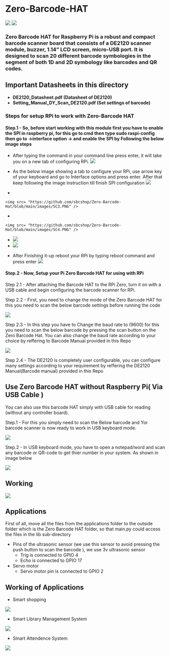 # Zero-Barcode-HAT

<img src= "https://github.com/sbcshop/Zero-Barcode-Hat/blob/main/images/img2.JPG" />
<img src= "https://github.com/sbcshop/Zero-Barcode-Hat/blob/main/images/img1.JPG" />

### Zero Barcode HAT for Raspberry Pi is a robust and compact barcode scanner board that consists of a DE2120 scanner module, buzzer, 1.14” LCD screen, micro-USB port. It is designed to scan 20 different barcode symbologies in the segment of both 1D and 2D symbology like barcodes and QR codes.

## Important Datasheets in this directory 
  * **DE2120_Datasheet.pdf (Datasheet of DE2120)**
  * **Setting_Manual_DY_Scan_DE2120.pdf (Set settings of barcode)**
  
  
### Steps for setup RPi to work with Zero-Barcode HAT

#### Step.1 - So, before start working with this module first you have to enable the SPI in raspberry pi, for this go to cmd then type sudo raspi-config then go to ->interface option -> and enable the SPI by Following the below image steps
   * After typing the command in your command line press enter, it will take you on a new tab of configuring RPi.
    <img src= "https://github.com/sbcshop/Zero-Barcode-Hat/blob/main/images/SC1.PNG" /> 

   * As the below image showing a tab to configure your RPi, use arrow key of your keyboard and go to Interface options and press enter. After that keep following the      image instruction till finish SPI configuration 
     <img src= "https://github.com/sbcshop/Zero-Barcode-Hat/blob/main/images/SC2.PNG" /> 

   *
    <img src= "https://github.com/sbcshop/Zero-Barcode-Hat/blob/main/images/SC3.PNG" /> 

   * 
    <img src= "https://github.com/sbcshop/Zero-Barcode-Hat/blob/main/images/SC4.PNG" /> 

   * 
     <img src= "https://github.com/sbcshop/Zero-Barcode-Hat/blob/main/images/SC5.PNG" /> 

   *
     <img src= "https://github.com/sbcshop/Zero-Barcode-Hat/blob/main/images/SC6.PNG" /> 

   * After Finishing it-up reboot your RPi by typing reboot command and press enter
     <img src= "https://github.com/sbcshop/Zero-Barcode-Hat/blob/main/images/SC7.PNG" /> 

#### Step.2 - Now, Setup your Pi Zero Barcode HAT for using with RPi

Step 2.1 - After attaching the Barcode HAT to the RPi Zero, turn it on with a USB cable and begin configuring the barcode scanner for RPi. 

Step 2.2 - First, you need to change the mode of the Zero Barcode HAT for this you need to scan the below barcode settings before running the code
  
<img src= "https://github.com/sbcshop/Pi-Barcode-HAT/blob/main/images/ttl_rs232.JPG" />
   
Step 2.3 - In this step you have to Change the baud rate to (9600) for this you need to scan the below barcode by pressing the scan button on the Zero Barcode Hat.    You can also change the baud rate according to your choice by reffering to Barcode Manual provided in this Repo
   
 <img src= "https://github.com/sbcshop/Pi-Barcode-HAT/blob/main/images/baudrate.JPG" />

Step 2.4 - The DE2120 is completely user configurable, you can configure many settings according to your requirement by reffering the DE2120 Manual(Barcode manual) provided in this Repo

## Use Zero Barcode HAT without Raspberry Pi( Via USB Cable )
You can also use this barcode HAT simply with USB cable for reading (without any controller board). 

Step.1 - For this you simply need to scan the Below barcode and Yor barcode scanner is now ready to work in USB keyboard mode.

<img src= "https://github.com/sbcshop/Pi-Barcode-HAT/blob/main/images/img7.JPG" />
  
Step.2 - In USB keyboard mode, you have to open a notepad/word and scan any barcode or QR-code to get thier number in your system. As shown in image below

<img src= "https://github.com/sbcshop/Pi-Barcode-HAT/blob/main/images/SC.JPG" />


## Working
<img src= "https://github.com/sbcshop/Zero-Barcode-Hat/blob/main/images/img6.png" />

## Applications
First of all, move all the files from the applications folder to the outside folder which is the Zero Barcode HAT folder, so that main.py could access the files in the lib sub-directory
* Pins of the ultrasonic sensor (we use this sensor to avoid pressing the push button to scan the barcode ), we use 3v ultrasonic sensor
   * Trig is connected to GPIO 4
   * Echo is connected to GPIO 17
* Servo motor
   * Servo motor pin is connected to GPIO 2

## Working of Applications 
  * Smart shopping
  <img src= "https://github.com/sbcshop/Zero-Barcode-Hat/blob/main/images/img1.png" />
  
  * Smart Library Management System
  <img src= "https://github.com/sbcshop/Zero-Barcode-Hat/blob/main/images/img4.png" />
  
  * Smart Attendence System
  <img src= "https://github.com/sbcshop/Zero-Barcode-Hat/blob/main/images/img2.png" />

   


